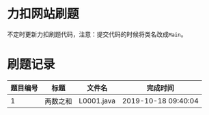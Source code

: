 # 力扣网站刷题
不定时更新力扣刷题代码，注意：提交代码的时候将类名改成`Main`。

# 刷题记录
| 题目编号 |     标题            |     文件名     |      完成时间       |
|---------|--------------------|---------------|---------------------|
|  1      |     两数之和      |  L0001.java  | 2019-10-18 09:40:04  |

